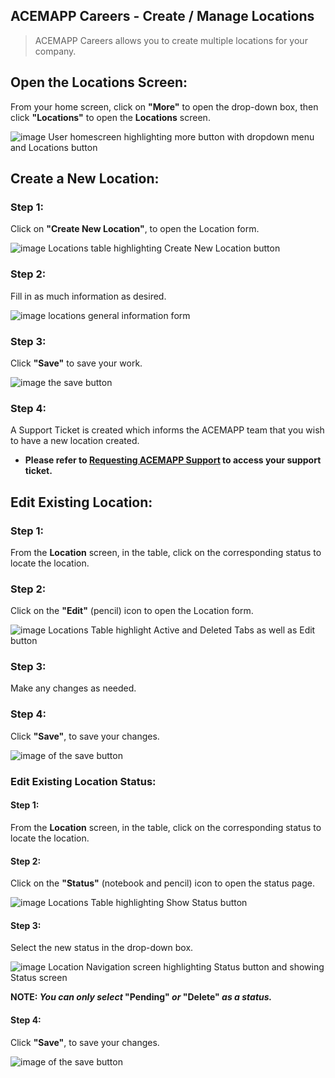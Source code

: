 ## ACEMAPP Careers - Create / Manage Locations

> ACEMAPP Careers allows you to create multiple locations for your company.

## Open the Locations Screen:

From your home screen, click on **"More"** to open the drop-down box, then click **"Locations"** to open the **Locations** screen.

![image User homescreen highlighting more button with dropdown menu and Locations button](https://acemapp.org/file-manager/get/qmwyf1DDYx0x5eced544da36c)

## Create a New Location:

### Step 1:

Click on **"Create New Location"**, to open the Location form.

![image Locations table highlighting Create New Location button](https://acemapp.org/file-manager/get/l804R3f2Qx0x5eced556159ea)

### Step 2:
Fill in as much information as desired.

![image locations general information form](https://acemapp.org/file-manager/get/N3lV0Lkjsx0x5eceac5babd2f)

### Step 3: 
Click **"Save"** to save your work. 

![image the save button](https://acemapp.org/file-manager/get/1MV74vGyjx0x5eceac9bc99b1)

### Step 4:
A Support Ticket is created which informs the ACEMAPP team that you wish to have a new location created. 
  - **Please refer to [Requesting ACEMAPP Support](https://acemapp.org/kb/80) to access your support ticket.**

## Edit Existing Location:

### Step 1:
From the **Location** screen, in the table, click on the corresponding status to locate the location.

### Step 2: 
Click on the **"Edit"** (pencil) icon to open the Location form.

![image Locations Table highlight Active and Deleted Tabs as well as Edit button](https://acemapp.org/file-manager/get/QddJwNHlyx0x5eced58cab842)  

### Step 3: 
Make any changes as needed.

### Step 4: 
Click **"Save"**, to save your changes.

![image of the save button](https://acemapp.org/file-manager/get/1MV74vGyjx0x5eceac9bc99b1)

  
### Edit Existing Location Status:

#### Step 1: 
From the **Location** screen, in the table, click on the corresponding status to locate the location.

#### Step 2: 
Click on the **"Status"** (notebook and pencil) icon to open the status page.

![image Locations Table highlighting Show Status button](https://acemapp.org/file-manager/get/GnkXNxKmrx0x5eced5afcef1c)  

#### Step 3: 
Select the new status in the drop-down box.

![image Location Navigation screen highlighting Status button and showing Status screen](https://acemapp.org/file-manager/get/kT8f3LwqVx0x5eced5c106b07)

**NOTE: *You can only select* "Pending" *or* "Delete" *as a status.***

#### Step 4: 
Click **"Save"**, to save your changes.

![image of the save button](https://acemapp.org/file-manager/get/1MV74vGyjx0x5eceac9bc99b1)